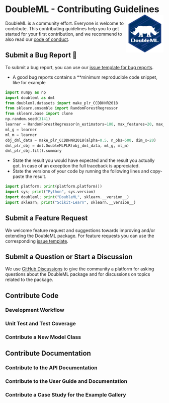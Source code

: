 # DoubleML - Contributing Guidelines <a href="https://docs.doubleml.org"><img src="https://raw.githubusercontent.com/DoubleML/doubleml-for-py/master/doc/logo.png" align="right" width = "120" /></a>

DoubleML is a community effort.
Everyone is welcome to contribute.
This contributing guidelines help you to get started for your first contribution,
and we recommend to also read our
[code of conduct](https://github.com/DoubleML/doubleml-for-py/blob/master/CODE_OF_CONDUCT.md).

## Submit a Bug Report :bug:
To submit a bug report, you can use our
[issue template for bug reports](https://github.com/DoubleML/doubleml-for-py/issues/new/choose).

- A good bug reports contains a **minimum reproducible code snippet, like for example

```python
import numpy as np
import doubleml as dml
from doubleml.datasets import make_plr_CCDDHNR2018
from sklearn.ensemble import RandomForestRegressor
from sklearn.base import clone
np.random.seed(3141)
learner = RandomForestRegressor(n_estimators=100, max_features=20, max_depth=5, min_samples_leaf=2)
ml_g = learner
ml_m = learner
obj_dml_data = make_plr_CCDDHNR2018(alpha=0.5, n_obs=500, dim_x=20)
dml_plr_obj = dml.DoubleMLPLR(obj_dml_data, ml_g, ml_m)
dml_plr_obj.fit().summary
```

- State the result you would have expected and the result you actually got.
In case of an exception the full traceback is appreciated.
- State the versions of your code by running the following lines and copy-paste the result.

```python
import platform; print(platform.platform())
import sys; print("Python", sys.version)
import doubleml; print("DoubleML", sklearn.__version__)
import sklearn; print("Scikit-Learn", sklearn.__version__)
```

## Submit a Feature Request
We welcome feature request and suggestions towards improving and/or extending the DoubleML package.
For feature requests you can use the corresponding
[issue template](https://github.com/DoubleML/doubleml-for-py/issues/new/choose).

## Submit a Question or Start a Discussion
We use [GitHub Discussions](https://github.com/DoubleML/doubleml-for-py/discussions) to give the community a platform
for asking questions about the DoubleML package and for discussions on topics related to the package.

## Contribute Code

### Development Workflow

### Unit Test and Test Coverage

### Contribute a New Model Class

## Contribute Documentation

### Contribute to the API Documentation

### Contribute to the User Guide and Documentation

### Contribute a Case Study for the Example Gallery
